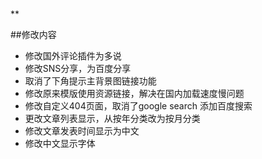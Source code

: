 ﻿#
**

##修改内容  
* 修改国外评论插件为多说  
* 修改SNS分享，为百度分享
* 取消了下角提示主背景图链接功能
* 修改原来模版使用资源链接，解决在国内加载速度慢问题
* 修改自定义404页面，取消了google search 添加百度搜索
* 更改文章列表显示，从按年分类改为按月分类
* 修改文章发表时间显示为中文 
* 修改中文显示字体


